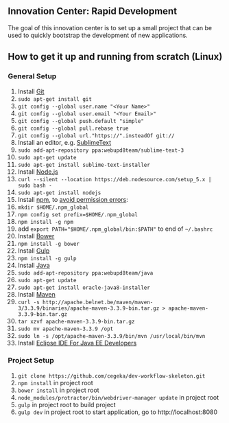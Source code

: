 ## Innovation Center: Rapid Development

The goal of this innovation center is to set up a small project that can be used to quickly bootstrap the development of new applications. 

## How to get it up and running from scratch (Linux)
### General Setup

1. Install [Git](https://git-scm.com/)
  1. `sudo apt-get install git`
  2. `git config --global user.name "<Your Name>"`
  3. `git config --global user.email "<Your Email>"`
  4. `git config --global push.default "simple"`
  5. `git config --global pull.rebase true`
  6. `git config --global url."https://".insteadOf git://`
2. Install an editor, e.g. [SublimeText](http://www.sublimetext.com/)
  1. `sudo add-apt-repository ppa:webupd8team/sublime-text-3`
  2. `sudo apt-get update`
  3. `sudo apt-get install sublime-text-installer`
3. Install [Node.js](https://nodejs.org/en/)
  1. `curl --silent --location https://deb.nodesource.com/setup_5.x | sudo bash -`
  2. `sudo apt-get install nodejs`
4. Install [npm](https://www.npmjs.com/), to [avoid permission errors](https://docs.npmjs.com/getting-started/fixing-npm-permissions):
  1. `mkdir $HOME/.npm_global`
  2. `npm config set prefix=$HOME/.npm_global`
  3. `npm install -g npm`
  4. add `export PATH="$HOME/.npm_global/bin:$PATH"` to end of `~/.bashrc`
5. Install [Bower](http://bower.io/) 
  1. `npm install -g bower`
6. Install [Gulp](http://gulpjs.com/)
  1. `npm install -g gulp`
7. Install [Java](http://www.webupd8.org/2012/09/install-oracle-java-8-in-ubuntu-via-ppa.html)
  1. `sudo add-apt-repository ppa:webupd8team/java`
  2. `sudo apt-get update`
  3. `sudo apt-get install oracle-java8-installer`
8. Install [Maven](https://maven.apache.org/)
  1. `curl -s http://apache.belnet.be/maven/maven-3/3.3.9/binaries/apache-maven-3.3.9-bin.tar.gz > apache-maven-3.3.9-bin.tar.gz`
  2. `tar xzvf apache-maven-3.3.9-bin.tar.gz`
  3. `sudo mv apache-maven-3.3.9 /opt`
  4. `sudo ln -s /opt/apache-maven-3.3.9/bin/mvn /usr/local/bin/mvn`
9. Install [Eclipse IDE For Java EE Developers](http://www.eclipse.org/downloads/)


### Project Setup
1. `git clone https://github.com/cegeka/dev-workflow-skeleton.git`
2. `npm install` in project root
3. `bower install` in project root
4. `node_modules/protractor/bin/webdriver-manager update` in project root
5. `gulp` in project root to build project
6. `gulp dev` in project root to start application, go to http://localhost:8080
